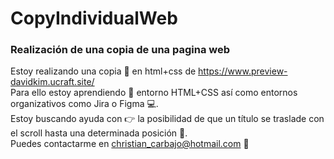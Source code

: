 # CopyIndividualWeb
<h3>Realización de una copia de una pagina web</h3>

Estoy realizando una copia 📝 en html+css de https://www.preview-davidkim.ucraft.site/
<br>
Para ello estoy aprendiendo 🧐 entorno HTML+CSS así como entornos organizativos como Jira o Figma 💻.
<br>
Estoy buscando ayuda con 👉 la posibilidad de que un título se traslade con el scroll hasta una determinada posición 🤔. 
<br>
Puedes contactarme en christian_carbajo@hotmail.com 📧
